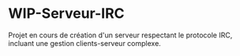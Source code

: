 # WIP-Serveur-IRC
Projet en cours de création d'un serveur respectant le protocole IRC, incluant une gestion clients-serveur complexe.
